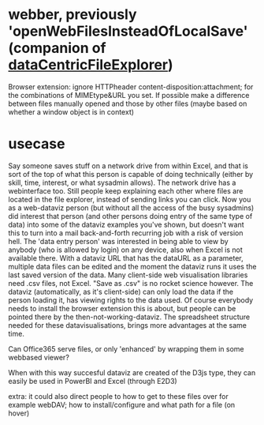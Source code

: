 # webber, previously 'openWebFilesInsteadOfLocalSave' (companion of [dataCentricFileExplorer](https://github.com/steltenpower/dataCentricFileExplorer))
Browser extension: ignore HTTPheader content-disposition:attachment; for the combinations of MIMEtype&URL you set.
If possible make a difference between files manually opened and those by other files (maybe based on whether a window object is in context)

# usecase

Say someone saves stuff on a network drive from within Excel, and that is sort of the top of what this person is capable of doing technically (either by skill, time, interest, or what sysadmin allows).
The network drive has a webinterface too. Still people keep explaining each other where files are located in the file explorer, instead of sending links you can click.
Now you as a web-dataviz person (but without all the access of the busy sysadmins) did interest that person (and other persons doing entry of the same type of data) into some of the dataviz examples you've shown, but doesn't want this to turn into a mail back-and-forth recurring job with a risk of version hell. The 'data entry person' was interested in being able to view by anybody (who is allowed by login) on any device, also when Excel is not available there.
With a dataviz URL that has the dataURL as a parameter, multiple data files can be edited and the moment the dataviz runs it uses the last saved version of the data.
Many client-side web visualisation libraries need .csv files, not Excel. "Save as .csv" is no rocket science however.
The dataviz (automatically, as it's client-side) can only load the data if the person loading it, has viewing rights to the data used.
Of course everybody needs to install the browser extension this is about, but people can be pointed there by the then-not-working-dataviz.
The spreadsheet structure needed for these datavisualisations, brings more advantages at the same time.

Can Office365 serve files, or only 'enhanced' by wrapping them in some webbased viewer?

When with this way succesful dataviz are created of the D3js type, they can easily be used in PowerBI and Excel (through E2D3)

extra: it could also direct people to how to get to these files over for example webDAV; how to install/configure and what path for a file (on hover)
